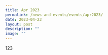 ```yaml
---
title: Apr 2023
permalink: /news-and-events/events/apr2023/
date: 2023-04-23
layout: post
description: ""
image: ""
---
```

123